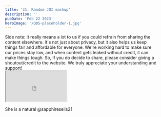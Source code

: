 ```yaml
---
title: '31. Random JOI mashup'
description: ''
pubDate: 'Feb 22 2023'
heroImage: '/QOS-placeholder-1.jpg'
---
```

<div class="video_paragraph_header"> Side note: It really means a lot to us if you could refrain from sharing the content elsewhere. It's not just about privacy, but it also helps us keep things fair and affordable for everyone. We're working hard to make sure our prices stay low, and when content gets leaked without credit, it can make things tough. So, if you do decide to share, please consider giving a shoutout/credit to the website. We truly appreciate your understanding and support!</div>

<iframe src="https://drive.google.com/file/d/1qy0NUNsBHA4o4uxchHWilYmYIe1ORNtd/preview" width="200" height="100" allow="autoplay" allowfullscreen="allowfullscreen"></iframe>

She is a natural @sapphiresells21
<br>
<br>
<!---<a class="read_more" href="https://drive.google.com/file/d/1qy0NUNsBHA4o4uxchHWilYmYIe1ORNtd/view?usp=sharing">Download</a>--->
